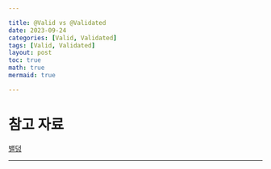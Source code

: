```yaml
---

title: @Valid vs @Validated
date: 2023-09-24
categories: [Valid, Validated]
tags: [Valid, Validated]
layout: post
toc: true
math: true
mermaid: true

---
```


# 참고 자료

[밸덩](https://www.baeldung.com/spring-valid-vs-validated)

---

#
